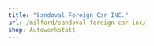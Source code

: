 ```yaml
---
title: "Sandoval Foreign Car INC."
url: /milford/sandoval-foreign-car-inc/
shop: Autowerkstatt
---
```

